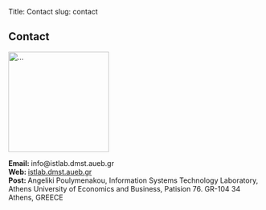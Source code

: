 Title: Contact
slug: contact

<div class="container">
  <div class="panel panel-default">
    <div class="panel-heading">
      <h2>Contact</h2>
    </div>
    <div class="panel-body">
      <div class="row">
        <div class="col-md-2">
          <p>
            <img src="../theme/images/ba-logo2.png" height="200" width="200" class="img-responsive" alt="...">
          </p>
        </div>
        <div class="col-md-9">
          <p>
            <b>Email: </b> info@istlab.dmst.aueb.gr<br>
            <b>Web: </b> <a href="istlab.dmst.aueb.gr">istlab.dmst.aueb.gr</a><br>
            <b>Post: </b> Angeliki Poulymenakou, Information Systems Technology Laboratory, Athens University of Economics and Business, Patision 76. GR-104 34 Athens, GREECE
          </p>
        </div>
      </div>
    </div>

  </div>
  </br>
</div>
